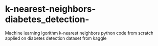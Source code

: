 # k-nearest-neighbors-diabetes_detection-

Machine learning lgorithm k-nearest neighbors python code from scratch applied on diabetes detection dataset from kaggle
